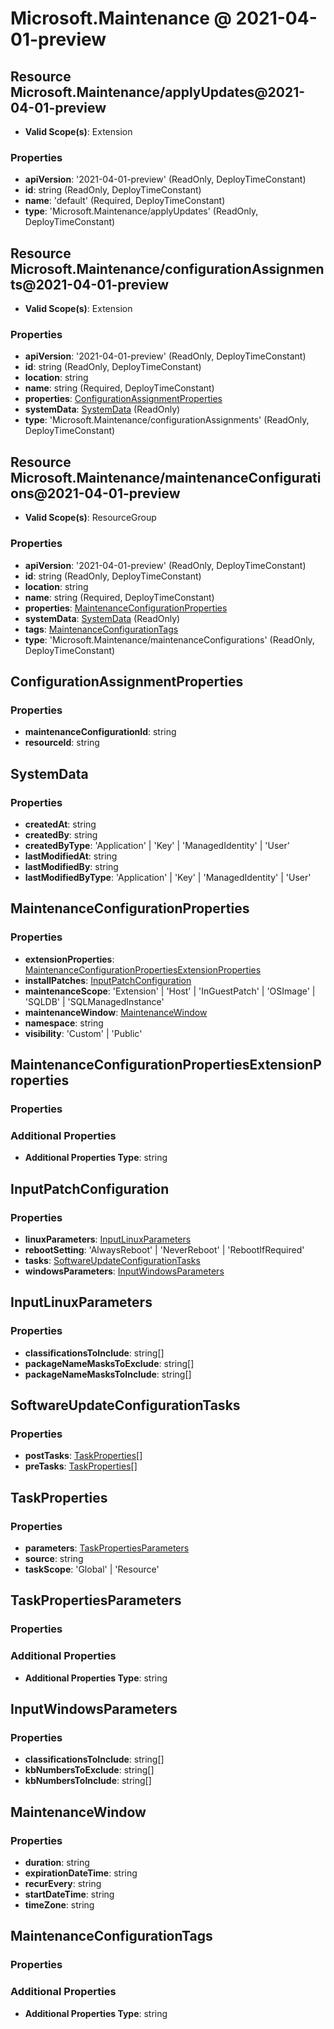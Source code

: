 # Microsoft.Maintenance @ 2021-04-01-preview

## Resource Microsoft.Maintenance/applyUpdates@2021-04-01-preview
* **Valid Scope(s)**: Extension
### Properties
* **apiVersion**: '2021-04-01-preview' (ReadOnly, DeployTimeConstant)
* **id**: string (ReadOnly, DeployTimeConstant)
* **name**: 'default' (Required, DeployTimeConstant)
* **type**: 'Microsoft.Maintenance/applyUpdates' (ReadOnly, DeployTimeConstant)

## Resource Microsoft.Maintenance/configurationAssignments@2021-04-01-preview
* **Valid Scope(s)**: Extension
### Properties
* **apiVersion**: '2021-04-01-preview' (ReadOnly, DeployTimeConstant)
* **id**: string (ReadOnly, DeployTimeConstant)
* **location**: string
* **name**: string (Required, DeployTimeConstant)
* **properties**: [ConfigurationAssignmentProperties](#configurationassignmentproperties)
* **systemData**: [SystemData](#systemdata) (ReadOnly)
* **type**: 'Microsoft.Maintenance/configurationAssignments' (ReadOnly, DeployTimeConstant)

## Resource Microsoft.Maintenance/maintenanceConfigurations@2021-04-01-preview
* **Valid Scope(s)**: ResourceGroup
### Properties
* **apiVersion**: '2021-04-01-preview' (ReadOnly, DeployTimeConstant)
* **id**: string (ReadOnly, DeployTimeConstant)
* **location**: string
* **name**: string (Required, DeployTimeConstant)
* **properties**: [MaintenanceConfigurationProperties](#maintenanceconfigurationproperties)
* **systemData**: [SystemData](#systemdata) (ReadOnly)
* **tags**: [MaintenanceConfigurationTags](#maintenanceconfigurationtags)
* **type**: 'Microsoft.Maintenance/maintenanceConfigurations' (ReadOnly, DeployTimeConstant)

## ConfigurationAssignmentProperties
### Properties
* **maintenanceConfigurationId**: string
* **resourceId**: string

## SystemData
### Properties
* **createdAt**: string
* **createdBy**: string
* **createdByType**: 'Application' | 'Key' | 'ManagedIdentity' | 'User'
* **lastModifiedAt**: string
* **lastModifiedBy**: string
* **lastModifiedByType**: 'Application' | 'Key' | 'ManagedIdentity' | 'User'

## MaintenanceConfigurationProperties
### Properties
* **extensionProperties**: [MaintenanceConfigurationPropertiesExtensionProperties](#maintenanceconfigurationpropertiesextensionproperties)
* **installPatches**: [InputPatchConfiguration](#inputpatchconfiguration)
* **maintenanceScope**: 'Extension' | 'Host' | 'InGuestPatch' | 'OSImage' | 'SQLDB' | 'SQLManagedInstance'
* **maintenanceWindow**: [MaintenanceWindow](#maintenancewindow)
* **namespace**: string
* **visibility**: 'Custom' | 'Public'

## MaintenanceConfigurationPropertiesExtensionProperties
### Properties
### Additional Properties
* **Additional Properties Type**: string

## InputPatchConfiguration
### Properties
* **linuxParameters**: [InputLinuxParameters](#inputlinuxparameters)
* **rebootSetting**: 'AlwaysReboot' | 'NeverReboot' | 'RebootIfRequired'
* **tasks**: [SoftwareUpdateConfigurationTasks](#softwareupdateconfigurationtasks)
* **windowsParameters**: [InputWindowsParameters](#inputwindowsparameters)

## InputLinuxParameters
### Properties
* **classificationsToInclude**: string[]
* **packageNameMasksToExclude**: string[]
* **packageNameMasksToInclude**: string[]

## SoftwareUpdateConfigurationTasks
### Properties
* **postTasks**: [TaskProperties](#taskproperties)[]
* **preTasks**: [TaskProperties](#taskproperties)[]

## TaskProperties
### Properties
* **parameters**: [TaskPropertiesParameters](#taskpropertiesparameters)
* **source**: string
* **taskScope**: 'Global' | 'Resource'

## TaskPropertiesParameters
### Properties
### Additional Properties
* **Additional Properties Type**: string

## InputWindowsParameters
### Properties
* **classificationsToInclude**: string[]
* **kbNumbersToExclude**: string[]
* **kbNumbersToInclude**: string[]

## MaintenanceWindow
### Properties
* **duration**: string
* **expirationDateTime**: string
* **recurEvery**: string
* **startDateTime**: string
* **timeZone**: string

## MaintenanceConfigurationTags
### Properties
### Additional Properties
* **Additional Properties Type**: string

